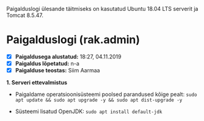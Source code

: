 Paigalduslogi ülesande täitmiseks on kasutatud Ubuntu 18.04 LTS serverit ja Tomcat 8.5.47.

# Paigalduslogi (rak.admin)


- [x] __Paigaldusega alustatud:__ 18:27, 04.11.2019
- [x] __Paigaldus lõpetatud:__ n-a
- [x] __Paigalduse teostas:__ Siim Aarmaa

__1. Serveri ettevalmistus__

- Paigaldame operatsioonisüsteemi poolsed parandused kõige pealt: `sudo apt update && sudo apt upgrade -y && sudo apt dist-upgrade -y`

- Süsteemi lisatud OpenJDK: `sudo apt install default-jdk`
